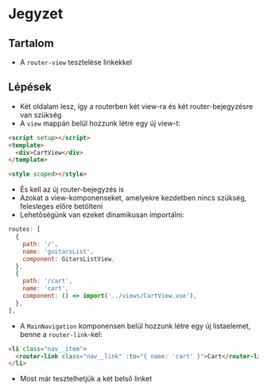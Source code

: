 # Jegyzet

## Tartalom

- A `router-view` tesztelése linkekkel

## Lépések

- Két oldalam lesz, így a routerben két view-ra és két router-bejegyzésre van szükség
- A `view` mappán belül hozzunk létre egy új view-t:

```html
<script setup></script>
<template>
  <div>CartView</div>
</template>

<style scoped></style>
```

- És kell az új router-bejegyzés is
- Azokat a view-komponenseket, amelyekre kezdetben nincs szükség, felesleges előre betölteni
- Lehetőségünk van ezeket dinamikusan importálni:

```js
routes: [
  {
    path: '/',
    name: 'guitarsList',
    component: GitarsListView,
  },
  {
    path: '/cart',
    name: 'cart',
    component: () => import('../views/CartView.vue'),
  },
],
```

- A `MainNavigation` komponensen belül hozzunk létre egy új listaelemet, benne a `router-link`-kel:

```html
<li class="nav__item">
  <router-link class="nav__link" :to="{ name: 'cart' }">Cart</router-link>
</li>
```

- Most már tesztelhetjük a két belső linket
